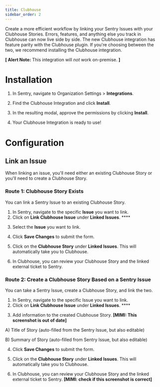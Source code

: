 ```yaml
---
title: Clubhouse
sidebar_order: 2
---
```


Create a more efficient workflow by linking your Sentry Issues with your Clubhouse Stories. Errors, features, and anything else you track in Clubhouse can now live side by side. The new Clubhouse integration has feature parity with the Clubhouse plugin. If you're choosing between the two, we recommend installing the Clubhouse integration.

**[ Alert Note:** This integration will *not* work on-premise. **]**

# Installation

1. In Sentry, navigate to Organization Settings > **Integrations**.

    [](https://www.notion.so/3da72f9a66064aa89609db7b2b31951b#8528b6aa2abc4e47840bea2a9673fcb1)

2. Find the Clubhouse Integration and click **Install**.
3.  In the resulting modal, approve the permissions by clicking **Install**.

[](https://www.notion.so/3da72f9a66064aa89609db7b2b31951b#3c095fd33d054508951e8afcae8cd737)

4. Your Clubhouse Integration is ready to use!

# Configuration

## Link an Issue

When linking an issue, you'll need either an existing Clubhouse Story or you'll need to create a Clubhouse Story.

### **Route 1: Clubhouse Story Exists**

You can link a Sentry Issue to an existing Clubhouse Story.

1. In Sentry, navigate to the specific **Issue** you want to link.
2. Click on **Link Clubhouse Issue** under **Linked Issues**. ****

[](https://www.notion.so/3da72f9a66064aa89609db7b2b31951b#002032102e874cae87eb2245cb5b7469)

3. Select the **Issue** you want to link.

[](https://www.notion.so/3da72f9a66064aa89609db7b2b31951b#d90238d8dd10418d842e22aa7e585185)

4. Click **Save Changes** to submit the form.

5. Click on the **Clubhouse Story** under **Linked Issues**. This will automatically take you to Clubhouse.

[](https://www.notion.so/3da72f9a66064aa89609db7b2b31951b#54db39d62e5746268ed82ffc3de6b7da)

6. In Clubhouse, you can review your Clubhouse Story and the linked external ticket to Sentry.

[](https://www.notion.so/3da72f9a66064aa89609db7b2b31951b#c7da8a12f6c44259ae869055411a53e3)

### **Route 2: Create a Clubhouse Story Based on a Sentry Issue**

You can take a Sentry Issue, create a Clubhouse Story, and link the two.

1. In Sentry, navigate to the specific Issue you want to link.
2. Click on **Link Clubhouse Issue** under **Linked Issues**. ****

[](https://www.notion.so/3da72f9a66064aa89609db7b2b31951b#8647f7eb621d4cb28c79a70447aa2ff0)

3. Add information to the created Clubhouse Story. **[MIMI: This screenshot is out of date]**

A) Title of Story (auto-filled from the Sentry Issue, but also editable)

B) Summary of Story (auto-filled from Sentry Issue, but also editable)

[](https://www.notion.so/3da72f9a66064aa89609db7b2b31951b#7d965204351348de97b74e62e4173db6)

4. Click **Save Changes** to submit the form.

5. Click on the **Clubhouse Story** under **Linked Issues**. This will automatically take you to Clubhouse.

[](https://www.notion.so/3da72f9a66064aa89609db7b2b31951b#4b5c6ace22104f069ec87478c1008b62)

6. In Clubhouse, you can review your Clubhouse Story and the linked external ticket to Sentry. **[MIMI: check if this screenshot is correct]**

[](https://www.notion.so/3da72f9a66064aa89609db7b2b31951b#92571d95b8b34c00ba537ac428e83a55)